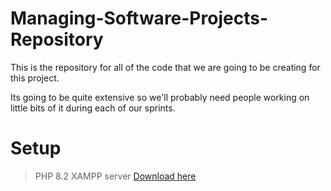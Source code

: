 # Managing-Software-Projects-Repository
This is the repository for all of the code that we are going to be creating for this project. 

Its going to be quite extensive so we'll probably need people working on little bits of it during each of our sprints.

# Setup
> PHP 8.2 XAMPP server [Download here](https://www.apachefriends.org/download.html)
